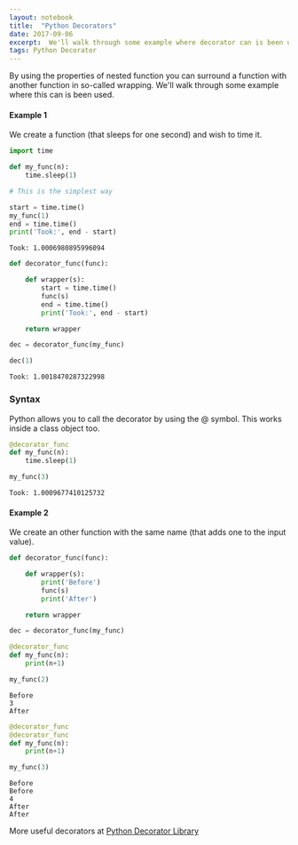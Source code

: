 ```yaml
---
layout: notebook
title:  "Python Decorators"
date: 2017-09-06
excerpt:  We'll walk through some example where decorator can is been used.
tags: Python Decorator
---
```


By using the properties of nested function you can surround a function with another function in so-called wrapping. We'll walk through some example where this can is been used.


#### Example 1
We create a function (that sleeps for one second) and wish to time it.


```python
import time

def my_func(n):
    time.sleep(1)
```


```python
# This is the simplest way

start = time.time()
my_func(1)
end = time.time()
print('Took:', end - start)
```

    Took: 1.0006980895996094





```python
def decorator_func(func):

    def wrapper(s):
        start = time.time()
        func(s)
        end = time.time()
        print('Took:', end - start)

    return wrapper

dec = decorator_func(my_func)
```


```python
dec(1)
```

    Took: 1.0018470287322998


### Syntax
Python allows you to call the decorator by using the @ symbol. This works inside a class object too.


```python
@decorator_func
def my_func(n):
    time.sleep(1)
```


```python
my_func(3)
```

    Took: 1.0009677410125732


#### Example 2
We create an other function with the same name (that adds one to the input value).


```python
def decorator_func(func):

    def wrapper(s):
        print('Before')
        func(s)
        print('After')

    return wrapper

dec = decorator_func(my_func)
```


```python
@decorator_func
def my_func(n):
    print(n+1)
```


```python
my_func(2)
```

    Before
    3
    After



```python
@decorator_func
@decorator_func
def my_func(n):
    print(n+1)
```


```python
my_func(3)
```

    Before
    Before
    4
    After
    After



More useful decorators at [Python Decorator Library](https://wiki.python.org/moin/PythonDecoratorLibrary)
